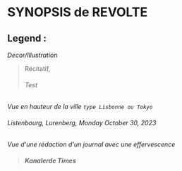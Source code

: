 # SYNOPSIS de REVOLTE

## Legend :
*Decor/Illustration*
> Récitatif, 
> ###### Test



*Vue en hauteur de la ville `type Lisbonne ou Tokyo`*
###### Listenbourg, Lurenberg, Monday October 30, 2023

*Vue d'une rédaction d'un journal avec une effervescence*
> ##### Kanalerde Times

